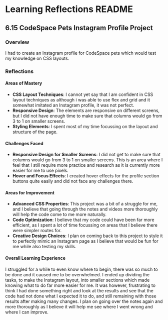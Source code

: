 # Learning Reflections README

## **6.15 CodeSpace Pets Instagram Profile Project**

### Overview

I had to create an Instagram profile for CodeSpace pets which would test my knowledge on CSS layouts.

### Reflections

#### Areas of Mastery

- **CSS Layout Techniques**: I cannot yet say that I am confident in CSS layout techniques as although i was able to use flex and grid and it somewhat imitated an Instagram profile, it was not perfect.
- **Responsive Design**: The elements are responsive on different screens, but I did not have enough time to make sure that columns would go from 3 to 1 on smaller screens.
- **Styling Elements**: I spent most of my time focussing on the layout and structure of the page.

#### Challenges Faced

- **Responsive Design for Smaller Screens**: I did not get to make sure that columns would go from 3 to 1 on smaller screens. This is an area where I feel that I still require more practice and research as it is currently more easier for me to use pixels.
- **Hover and Focus Effects**: I created hover effects for the profile section buttons quite easily and did not face any challenges there.

#### Areas for Improvement

- **Advanced CSS Properties**: This project was a bit of a struggle for me, and I believe that going through the notes and videos more thoroughly will help the code come to me more naturally.
- **Code Optimization**: I believe that my code could have been far more efficient, as I spent a lot of time focussing on areas that I believe there were simpler routes for.
- **Creative Design Choices**: I plan on coming back to this project to style it to perfectly mimic an Instagram page as I believe that would be fun for me while also testing my skills.

#### Overall Learning Experience

I struggled for a while to even know where to begin, there was so much to be done and it caused me to be overwhelmed. I ended up dividing the tasks, to make the Instagram layout, into smaller sections which made knowing what to do far more easier for me. It was however, frustrating to think I had done something right and look at the results and see that the code had not done what I expected it to do, and still remaining with those results after making many changes. I plan on going over the notes again and more thoroughly as I believe it will help me see where I went wrong and where I can improve.
